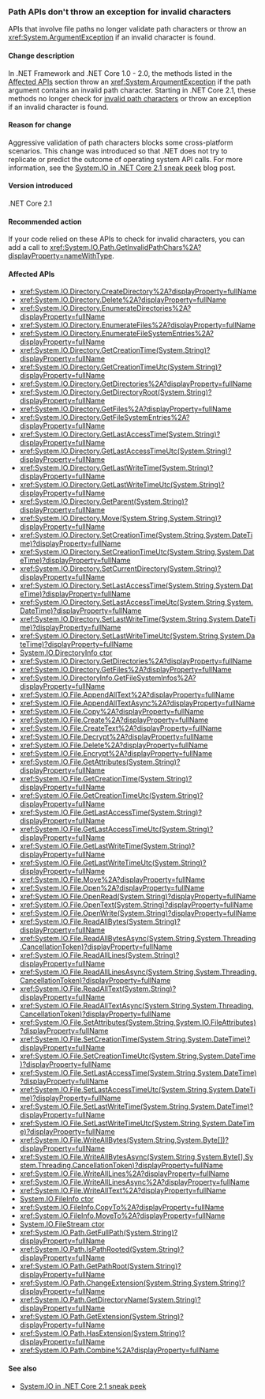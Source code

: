 ### Path APIs don't throw an exception for invalid characters

APIs that involve file paths no longer validate path characters or throw an <xref:System.ArgumentException> if an invalid character is found.

#### Change description

In .NET Framework and .NET Core 1.0 - 2.0, the methods listed in the [Affected APIs](#affected-apis) section throw an <xref:System.ArgumentException> if the path argument contains an invalid path character. Starting in .NET Core 2.1, these methods no longer check for [invalid path characters](xref:System.IO.Path.GetInvalidPathChars%2A) or throw an exception if an invalid character is found.

#### Reason for change

Aggressive validation of path characters blocks some cross-platform scenarios. This change was introduced so that .NET does not try to replicate or predict the outcome of operating system API calls. For more information, see the [System.IO in .NET Core 2.1 sneak peek](/archive/blogs/jeremykuhne/system-io-in-net-core-2-1-sneak-peek) blog post.

#### Version introduced

.NET Core 2.1

#### Recommended action

If your code relied on these APIs to check for invalid characters, you can add a call to <xref:System.IO.Path.GetInvalidPathChars%2A?displayProperty=nameWithType>.

#### Affected APIs

- <xref:System.IO.Directory.CreateDirectory%2A?displayProperty=fullName>
- <xref:System.IO.Directory.Delete%2A?displayProperty=fullName>
- <xref:System.IO.Directory.EnumerateDirectories%2A?displayProperty=fullName>
- <xref:System.IO.Directory.EnumerateFiles%2A?displayProperty=fullName>
- <xref:System.IO.Directory.EnumerateFileSystemEntries%2A?displayProperty=fullName>
- <xref:System.IO.Directory.GetCreationTime(System.String)?displayProperty=fullName>
- <xref:System.IO.Directory.GetCreationTimeUtc(System.String)?displayProperty=fullName>
- <xref:System.IO.Directory.GetDirectories%2A?displayProperty=fullName>
- <xref:System.IO.Directory.GetDirectoryRoot(System.String)?displayProperty=fullName>
- <xref:System.IO.Directory.GetFiles%2A?displayProperty=fullName>
- <xref:System.IO.Directory.GetFileSystemEntries%2A?displayProperty=fullName>
- <xref:System.IO.Directory.GetLastAccessTime(System.String)?displayProperty=fullName>
- <xref:System.IO.Directory.GetLastAccessTimeUtc(System.String)?displayProperty=fullName>
- <xref:System.IO.Directory.GetLastWriteTime(System.String)?displayProperty=fullName>
- <xref:System.IO.Directory.GetLastWriteTimeUtc(System.String)?displayProperty=fullName>
- <xref:System.IO.Directory.GetParent(System.String)?displayProperty=fullName>
- <xref:System.IO.Directory.Move(System.String,System.String)?displayProperty=fullName>
- <xref:System.IO.Directory.SetCreationTime(System.String,System.DateTime)?displayProperty=fullName>
- <xref:System.IO.Directory.SetCreationTimeUtc(System.String,System.DateTime)?displayProperty=fullName>
- <xref:System.IO.Directory.SetCurrentDirectory(System.String)?displayProperty=fullName>
- <xref:System.IO.Directory.SetLastAccessTime(System.String,System.DateTime)?displayProperty=fullName>
- <xref:System.IO.Directory.SetLastAccessTimeUtc(System.String,System.DateTime)?displayProperty=fullName>
- <xref:System.IO.Directory.SetLastWriteTime(System.String,System.DateTime)?displayProperty=fullName>
- <xref:System.IO.Directory.SetLastWriteTimeUtc(System.String,System.DateTime)?displayProperty=fullName>
- [System.IO.DirectoryInfo ctor](xref:System.IO.DirectoryInfo.%23ctor(System.String))
- <xref:System.IO.Directory.GetDirectories%2A?displayProperty=fullName>
- <xref:System.IO.Directory.GetFiles%2A?displayProperty=fullName>
- <xref:System.IO.DirectoryInfo.GetFileSystemInfos%2A?displayProperty=fullName>
- <xref:System.IO.File.AppendAllText%2A?displayProperty=fullName>
- <xref:System.IO.File.AppendAllTextAsync%2A?displayProperty=fullName>
- <xref:System.IO.File.Copy%2A?displayProperty=fullName>
- <xref:System.IO.File.Create%2A?displayProperty=fullName>
- <xref:System.IO.File.CreateText%2A?displayProperty=fullName>
- <xref:System.IO.File.Decrypt%2A?displayProperty=fullName>
- <xref:System.IO.File.Delete%2A?displayProperty=fullName>
- <xref:System.IO.File.Encrypt%2A?displayProperty=fullName>
- <xref:System.IO.File.GetAttributes(System.String)?displayProperty=fullName>
- <xref:System.IO.File.GetCreationTime(System.String)?displayProperty=fullName>
- <xref:System.IO.File.GetCreationTimeUtc(System.String)?displayProperty=fullName>
- <xref:System.IO.File.GetLastAccessTime(System.String)?displayProperty=fullName>
- <xref:System.IO.File.GetLastAccessTimeUtc(System.String)?displayProperty=fullName>
- <xref:System.IO.File.GetLastWriteTime(System.String)?displayProperty=fullName>
- <xref:System.IO.File.GetLastWriteTimeUtc(System.String)?displayProperty=fullName>
- <xref:System.IO.File.Move%2A?displayProperty=fullName>
- <xref:System.IO.File.Open%2A?displayProperty=fullName>
- <xref:System.IO.File.OpenRead(System.String)?displayProperty=fullName>
- <xref:System.IO.File.OpenText(System.String)?displayProperty=fullName>
- <xref:System.IO.File.OpenWrite(System.String)?displayProperty=fullName>
- <xref:System.IO.File.ReadAllBytes(System.String)?displayProperty=fullName>
- <xref:System.IO.File.ReadAllBytesAsync(System.String,System.Threading.CancellationToken)?displayProperty=fullName>
- <xref:System.IO.File.ReadAllLines(System.String)?displayProperty=fullName>
- <xref:System.IO.File.ReadAllLinesAsync(System.String,System.Threading.CancellationToken)?displayProperty=fullName>
- <xref:System.IO.File.ReadAllText(System.String)?displayProperty=fullName>
- <xref:System.IO.File.ReadAllTextAsync(System.String,System.Threading.CancellationToken)?displayProperty=fullName>
- <xref:System.IO.File.SetAttributes(System.String,System.IO.FileAttributes)?displayProperty=fullName>
- <xref:System.IO.File.SetCreationTime(System.String,System.DateTime)?displayProperty=fullName>
- <xref:System.IO.File.SetCreationTimeUtc(System.String,System.DateTime)?displayProperty=fullName>
- <xref:System.IO.File.SetLastAccessTime(System.String,System.DateTime)?displayProperty=fullName>
- <xref:System.IO.File.SetLastAccessTimeUtc(System.String,System.DateTime)?displayProperty=fullName>
- <xref:System.IO.File.SetLastWriteTime(System.String,System.DateTime)?displayProperty=fullName>
- <xref:System.IO.File.SetLastWriteTimeUtc(System.String,System.DateTime)?displayProperty=fullName>
- <xref:System.IO.File.WriteAllBytes(System.String,System.Byte[])?displayProperty=fullName>
- <xref:System.IO.File.WriteAllBytesAsync(System.String,System.Byte[],System.Threading.CancellationToken)?displayProperty=fullName>
- <xref:System.IO.File.WriteAllLines%2A?displayProperty=fullName>
- <xref:System.IO.File.WriteAllLinesAsync%2A?displayProperty=fullName>
- <xref:System.IO.File.WriteAllText%2A?displayProperty=fullName>
- [System.IO.FileInfo ctor](xref:System.IO.FileInfo.%23ctor(System.String))
- <xref:System.IO.FileInfo.CopyTo%2A?displayProperty=fullName>
- <xref:System.IO.FileInfo.MoveTo%2A?displayProperty=fullName>
- [System.IO.FileStream ctor](xref:System.IO.FileStream.%23ctor%2A)
- <xref:System.IO.Path.GetFullPath(System.String)?displayProperty=fullName>
- <xref:System.IO.Path.IsPathRooted(System.String)?displayProperty=fullName>
- <xref:System.IO.Path.GetPathRoot(System.String)?displayProperty=fullName>
- <xref:System.IO.Path.ChangeExtension(System.String,System.String)?displayProperty=fullName>
- <xref:System.IO.Path.GetDirectoryName(System.String)?displayProperty=fullName>
- <xref:System.IO.Path.GetExtension(System.String)?displayProperty=fullName>
- <xref:System.IO.Path.HasExtension(System.String)?displayProperty=fullName>
- <xref:System.IO.Path.Combine%2A?displayProperty=fullName>

#### See also

- [System.IO in .NET Core 2.1 sneak peek](/archive/blogs/jeremykuhne/system-io-in-net-core-2-1-sneak-peek)

<!--

### Category

Core .NET libraries

### Affected APIs

- `Overload:System.IO.Directory.CreateDirectory`
- `Overload:System.IO.Directory.Delete`
- `Overload:System.IO.Directory.EnumerateDirectories`
- `Overload:System.IO.Directory.EnumerateFiles`
- `Overload:System.IO.Directory.EnumerateFileSystemEntries`
- `M:System.IO.Directory.GetCreationTime(System.String)`
- `M:System.IO.Directory.GetCreationTimeUtc(System.String)`
- `Overload:System.IO.Directory.GetDirectories`
- `M:System.IO.Directory.GetDirectoryRoot(System.String)`
- `Overload:System.IO.Directory.GetFiles`
- `Overload:System.IO.Directory.GetFileSystemEntries`
- `M:System.IO.Directory.GetLastAccessTime(System.String)`
- `M:System.IO.Directory.GetLastAccessTimeUtc(System.String)`
- `M:System.IO.Directory.GetLastWriteTime(System.String)`
- `M:System.IO.Directory.GetLastWriteTimeUtc(System.String)`
- `M:System.IO.Directory.GetParent(System.String)`
- `M:System.IO.Directory.Move(System.String,System.String)`
- `M:System.IO.Directory.SetCreationTime(System.String)`
- `M:System.IO.Directory.SetCreationTimeUtc(System.String)`
- `M:System.IO.Directory.SetCurrentDirectory(System.String)`
- `M:System.IO.Directory.SetLastAccessTime(System.String)`
- `M:System.IO.Directory.SetLastAccessTimeUtc(System.String)`
- `M:System.IO.Directory.SetLastWriteTime(System.String)`
- `M:System.IO.Directory.SetLastWriteTimeUtc(System.String)`
- `M:System.IO.DirectoryInfo.%23ctor(System.String)>
- `Overload:System.IO.Directory.GetDirectories`
- `Overload:System.IO.Directory.GetFiles`
- `Overload:System.IO.DirectoryInfo.GetFileSystemInfos`
- `Overload:System.IO.File.AppendAllText`
- `Overload:System.IO.File.AppendAllTextAsync`
- `Overload:System.IO.File.Copy`
- `Overload:System.IO.File.Create`
- `Overload:System.IO.File.CreateText`
- `Overload:System.IO.File.Decrypt`
- `Overload:System.IO.File.Delete`
- `Overload:System.IO.File.Encrypt`
- `M:System.IO.File.GetAttributes(System.String)`
- `M:System.IO.File.GetCreationTime(System.String)`
- `M:System.IO.File.GetCreationTimeUtc(System.String)`
- `M:System.IO.File.GetLastAccessTime(System.String)`
- `M:System.IO.File.GetLastAccessTimeUtc(System.String)`
- `M:System.IO.File.GetLastWriteTime(System.String)`
- `M:System.IO.File.GetLastWriteTimeUtc(System.String)`
- `Overload:System.IO.File.Move`
- `Overload:System.IO.File.Open`
- `M:System.IO.File.OpenRead(System.String)`
- `M:System.IO.File.OpenText(System.String)`
- `M:System.IO.File.OpenWrite(System.String)`
- `M:System.IO.File.ReadAllBytes(System.String)`
- `M:System.IO.File.ReadAllBytesAsync(System.String,System.Threading.CancellationToken)`
- `M:System.IO.File.ReadAllLines(System.String)`
- `M:System.IO.File.ReadAllLinesAsync(System.String,System.Threading.CancellationToken)`
- `M:System.IO.File.ReadAllText(System.String)`
- `M:System.IO.File.ReadAllTextAsync(System.String,System.Threading.CancellationToken)`
- `M:System.IO.File.SetAttributes(System.String)`
- `M:System.IO.File.SetCreationTime(System.String)`
- `M:System.IO.File.SetCreationTimeUtc(System.String)`
- `M:System.IO.File.SetLastAccessTime(System.String)`
- `M:System.IO.File.SetLastAccessTimeUtc(System.String)`
- `M:System.IO.File.SetLastWriteTime(System.String)`
- `M:System.IO.File.SetLastWriteTimeUtc(System.String)`
- `M:System.IO.File.WriteAllBytes(System.String)`
- `M:System.IO.File.WriteAllBytesAsync(System.String,System.Threading.CancellationToken)`
- `Overload:System.IO.File.WriteAllLines`
- `Overload:System.IO.File.WriteAllLinesAsync`
- `Overload:System.IO.File.WriteAllText`
- `M:System.IO.FileInfo.#ctor(System.String)`
- `Overload:System.IO.FileInfo.CopyTo`
- `Overload:System.IO.FileInfo.MoveTo`
- `Overload:System.IO.FileStream.#ctor`
- `M:System.IO.Path.GetFullPath(System.String)`
- `M:System.IO.Path.IsPathRooted(System.String)`
- `M:System.IO.Path.GetPathRoot(System.String)`
- `M:System.IO.Path.ChangeExtension(System.String,System.String)`
- `M:System.IO.Path.GetDirectoryName(System.String)`
- `M:System.IO.Path.GetExtension(System.String)`
- `M:System.IO.Path.HasExtension(System.String)`
- `Overload:System.IO.Path.Combine`

-->
